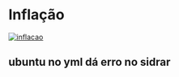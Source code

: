 # Inflação

[![inflacao](https://github.com/Rodslater/inflacao/actions/workflows/main.yml/badge.svg)](https://github.com/Rodslater/inflacao/actions/workflows/main.yml)


## ubuntu no yml dá erro no sidrar
